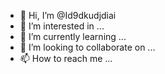 - 👋 Hi, I’m @Id9dkudjdiai
- 👀 I’m interested in ...
- 🌱 I’m currently learning ...
- 💞️ I’m looking to collaborate on ...
- 📫 How to reach me ...

<!---
Id9dkudjdiai/Id9dkudjdiai is a ✨ special ✨ repository because its `README.md` (this file) appears on your GitHub profile.
You can click the Preview link to take a look at your changes.
--->
